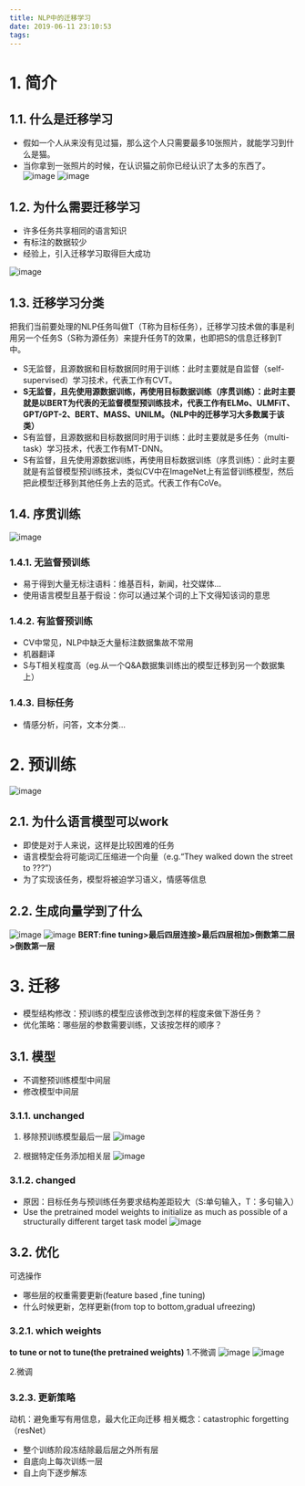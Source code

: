 ```yaml
---
title: NLP中的迁移学习
date: 2019-06-11 23:10:53
tags:
---
```


# 1. 简介

## 1.1. 什么是迁移学习

* 假如一个人从来没有见过猫，那么这个人只需要最多10张照片，就能学习到什么是猫。
* 当你拿到一张照片的时候，在认识猫之前你已经认识了太多的东西了。
![image](http://wx2.sinaimg.cn/large/007mOCDngy1g3wa9yjg5fj30ns0hedwy.jpg)
![image](http://wx1.sinaimg.cn/large/007mOCDngy1g3v0v1d2nmj30w60mednx.jpg)

## 1.2. 为什么需要迁移学习
* 许多任务共享相同的语言知识
* 有标注的数据较少
* 经验上，引入迁移学习取得巨大成功


![image](http://ws2.sinaimg.cn/large/007mOCDngy1g3v13llgpnj31w80ucwo3.jpg)

## 1.3. 迁移学习分类

把我们当前要处理的NLP任务叫做T（T称为目标任务），迁移学习技术做的事是利用另一个任务S（S称为源任务）来提升任务T的效果，也即把S的信息迁移到T中。
* S无监督，且源数据和目标数据同时用于训练：此时主要就是自监督（self-supervised）学习技术，代表工作有CVT。
* **S无监督，且先使用源数据训练，再使用目标数据训练（序贯训练）：此时主要就是以BERT为代表的无监督模型预训练技术，代表工作有ELMo、ULMFiT、GPT/GPT-2、BERT、MASS、UNILM。（NLP中的迁移学习大多数属于该类）**
* S有监督，且源数据和目标数据同时用于训练：此时主要就是多任务（multi-task）学习技术，代表工作有MT-DNN。
* S有监督，且先使用源数据训练，再使用目标数据训练（序贯训练）：此时主要就是有监督模型预训练技术，类似CV中在ImageNet上有监督训练模型，然后把此模型迁移到其他任务上去的范式。代表工作有CoVe。

## 1.4. 序贯训练

![image](http://ws3.sinaimg.cn/large/007mOCDngy1g3v1figi17j31pa0py421.jpg)

### 1.4.1. 无监督预训练

* 易于得到大量无标注语料：维基百科，新闻，社交媒体...
* 使用语言模型且基于假设：你可以通过某个词的上下文得知该词的意思

### 1.4.2. 有监督预训练

* CV中常见，NLP中缺乏大量标注数据集故不常用
* 机器翻译
* S与T相关程度高（eg.从一个Q&A数据集训练出的模型迁移到另一个数据集上）

### 1.4.3. 目标任务
* 情感分析，问答，文本分类...

# 2. 预训练
![image](http://ws4.sinaimg.cn/large/007mOCDngy1g3v1tsrjpcj31v00w4dt9.jpg)

## 2.1. 为什么语言模型可以work
* 即使是对于人来说，这样是比较困难的任务
* 语言模型会将可能词汇压缩进一个向量（e.g.“They walked down the street to ???”）
* 为了实现该任务，模型将被迫学习语义，情感等信息

## 2.2. 生成向量学到了什么
![image](http://ws3.sinaimg.cn/large/007mOCDngy1g3vuw0x2c7j30j80goq4w.jpg)
![image](http://wx4.sinaimg.cn/large/007mOCDngy1g3vv3r7kzbj30t80ikq61.jpg)
**BERT:fine tuning>最后四层连接>最后四层相加>倒数第二层>倒数第一层**

# 3. 迁移
* 模型结构修改：预训练的模型应该修改到怎样的程度来做下游任务？
* 优化策略：哪些层的参数需要训练，又该按怎样的顺序？

## 3.1. 模型
* 不调整预训练模型中间层
* 修改模型中间层

### 3.1.1. unchanged
1. 移除预训练模型最后一层
![image](http://ws4.sinaimg.cn/large/007mOCDngy1g3vwih3cjzj30k20i0afu.jpg)

2. 根据特定任务添加相关层
![image](http://wx2.sinaimg.cn/large/007mOCDngy1g3vwmzntf4j30na0q0wmx.jpg)

### 3.1.2. changed
* 原因：目标任务与预训练任务要求结构差距较大（S:单句输入，T：多句输入）
* Use the pretrained model weights to initialize as much as possible of a structurally different target task model
![image](http://ws4.sinaimg.cn/large/007mOCDngy1g3wapk82mlj30t40lqdrr.jpg)

## 3.2. 优化
可选操作
* 哪些层的权重需要更新(feature based ,fine tuning)
* 什么时候更新，怎样更新(from top to bottom,gradual ufreezing)


### 3.2.1. which weights
**to tune or not to tune(the pretrained weights)**
1.不微调
![image](http://wx4.sinaimg.cn/large/007mOCDngy1g3w4rmaw3ij30ne0k0tg9.jpg)
![image](http://wx3.sinaimg.cn/large/007mOCDngy1g3w4tcfdqnj30sw0kunbt.jpg)

2.微调


### 3.2.3. 更新策略
动机：避免重写有用信息，最大化正向迁移
相关概念：catastrophic forgetting（resNet）
* 整个训练阶段冻结除最后层之外所有层
* 自底向上每次训练一层
* 自上向下逐步解冻






















